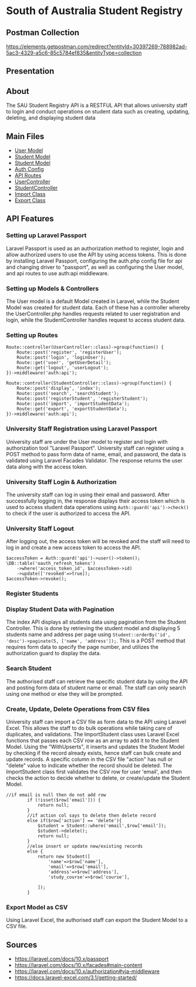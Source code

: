 # South of Australia Student Registry
## Postman Collection
https://elements.getpostman.com/redirect?entityId=30397269-788982ad-5ac3-4329-a5c6-85c5784ef835&entityType=collection

## Presentation

## About
The SAU Student Registry API is a RESTFUL API that allows university staff to login and conduct operations on student data such as creating, updating, deleting, and displaying student data 

## Main Files
* [User Model](app/Models/User.php)
* [Student Model](app/Models/Student.php)
* [Student Model](app/Models/Student.php)
* [Auth Config](config/auth.php)
* [API Routes](routes/api.php)
* [UserController](app/Http/Controllers/API/UserController.php)
* [StudentController](app/Http/Controllers/API/StudentController.php)
* [Import Class](app/Imports/ImportStudent.php)
* [Export Class](app/Exports/ExportStudent.php)

## API Features

### Setting up Laravel Passport
Laravel Passport is used as an authorization method to register, login and allow authorized users to use the API by using access tokens. This is done by installing Laravel Passport, configuring the auth.php config file for api and changing driver to "passport", as well as configuring the User model, and api routes to use auth:api middleware. 

### Setting up Models & Controllers
The User model is a default Model created in Laravel, while the Student Model was created for student data. Each of these has a controller whereby the UserController.php handles requests related to user registration and login, while the StudentController handles request to access student data.

### Setting up Routes
```
Route::controller(UserController::class)->group(function() {
    Route::post('register', 'registerUser');
    Route::post('login', 'loginUser');
    Route::get('user', 'getUserDetail');
    Route::get('logout', 'userLogout');
})->middleware('auth:api');

Route::controller(StudentController::class)->group(function() {
    Route::post('display', 'index');
    Route::post('search', 'searchStudent');
    Route::post('registerStudent', 'registerStudent');
    Route::post('import', 'importStudentData');
    Route::get('export', 'exportStudentData');
})->middleware('auth:api');
```

### University Staff Registration using Laravel Passport
University staff are under the User model to register and login with authorization tool "Laravel Passport". University staff can register using a POST method to pass form data of name, email, and password, the data is validated using Laravel Facades Validator. The response returns the user data along with the access token.

### University Staff Login & Authorization
The university staff can log in using their email and password. After successfully logging in, the response displays their access token which is used to access student data operations using ```Auth::guard('api')->check()``` to check if the user is authorized to access the API.

### University Staff Logout
After logging out, the access token will be revoked and the staff will need to log in and create a new access token to access the API.
```
$accessToken = Auth::guard('api')->user()->token();
\DB::table('oauth_refresh_tokens')
    ->where('access_token_id', $accessToken->id)
    ->update(['revoked'=>true]);
$accessToken->revoke();
```
### Register Students

### Display Student Data with Pagination
The index API displays all students data using pagination from the Student Controller. This is done by retrieving the student model and displaying 5 students name and address per page using ```Student::orderBy('id', 'desc')->paginate(5, ['name', 'address']);```. This is a POST method that requires form data to specify the page number, and utilizes the authorization guard to display the data.

### Search Student
The authorised staff can retrieve the specific student data by using the API and posting form data of student name or email. The staff can only search using one method or else they will be prompted.

### Create, Update, Delete Operations from CSV files
University staff can import a CSV file as form data to the API using Laravel Excel. This allows the staff to do bulk operations while taking care of duplicates, and validations. The ImportStudent class uses Laravel Excel functions that passes each CSV row as an array to add it to the Student Model. Using the "WithUpserts", it inserts and updates the Student Model by checking if the record already exists, hence staff can bulk create and update records. A specific column in the CSV file "action" has null or "delete" value to indicate whether the record should be deleted. The ImportStudent class first validates the CSV row for user 'email', and then checks the action to decide whether to delete, or create/update the Student Model. 
```
//if email is null then do not add row
        if (!isset($row['email'])) {
            return null;
        }
        //if action col says to delete then delete record
        else if($row['action'] == 'delete'){
            $student = Student::where('email',$row['email']);
            $student->delete();
            return null;
        }
        //else insert or update new/existing records
        else {
            return new Student([
                'name'=>$row['name'],
                'email'=>$row['email'],
                'address'=>$row['address'],
                'study_course'=>$row['course'],

            ]);
        }
```
### Export Model as CSV
Using Laravel Excel, the authorised staff can export the Student Model to a CSV file.

## Sources
* https://laravel.com/docs/10.x/passport
* https://laravel.com/docs/10.x/facades#main-content
* https://laravel.com/docs/10.x/authorization#via-middleware
* https://docs.laravel-excel.com/3.1/getting-started/
